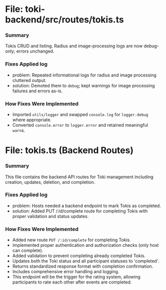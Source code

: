 # File: toki-backend/src/routes/tokis.ts

### Summary
Tokis CRUD and listing. Radius and image-processing logs are now debug-only; errors unchanged.

### Fixes Applied log
- problem: Repeated informational logs for radius and image processing cluttered output.
- solution: Demoted them to `debug`; kept warnings for image processing failures and errors as-is.

### How Fixes Were Implemented
- Imported `utils/logger` and swapped `console.log` for `logger.debug` where appropriate.
- Converted `console.error` to `logger.error` and retained meaningful `warn`s.

# File: tokis.ts (Backend Routes)

### Summary
This file contains the backend API routes for Toki management including creation, updates, deletion, and completion.

### Fixes Applied log
- problem: Hosts needed a backend endpoint to mark Tokis as completed.
- solution: Added PUT /:id/complete route for completing Tokis with proper validation and status updates.

### How Fixes Were Implemented
- Added new route `PUT /:id/complete` for completing Tokis.
- Implemented proper authentication and authorization checks (only host can complete).
- Added validation to prevent completing already completed Tokis.
- Updates both the Toki status and all participant statuses to 'completed'.
- Returns standardized response format with completion confirmation.
- Includes comprehensive error handling and logging.
- This endpoint will be the trigger for the rating system, allowing participants to rate each other after events are completed.
